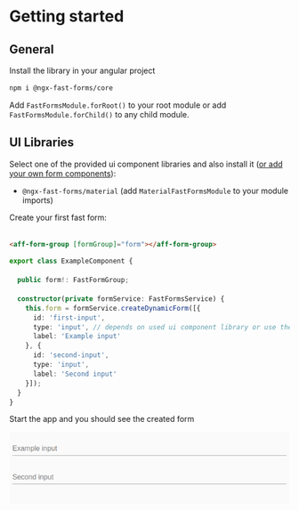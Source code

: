 # Getting started

## General

Install the library in your angular project

```bash
npm i @ngx-fast-forms/core
```

Add `FastFormsModule.forRoot()` to your root module or add `FastFormsModule.forChild()` to any child module.

## UI Libraries
Select one of the provided ui component libraries and also install
it ([or add your own form components](/core-features/custom-form-controls)):

* `@ngx-fast-forms/material` (add `MaterialFastFormsModule` to your module imports)

Create your first fast form:

```html

<aff-form-group [formGroup]="form"></aff-form-group>
```

```typescript
export class ExampleComponent {

  public form!: FastFormGroup;

  constructor(private formService: FastFormsService) {
    this.form = formService.createDynamicForm([{
      id: 'first-input',
      type: 'input', // depends on used ui component library or use the one registered by yourself
      label: 'Example input'
    }, {
      id: 'second-input',
      type: 'input',
      label: 'Second input'
    }]);
  }
}
```

Start the app and you should see the created form

![Github simple example](../pics/github-simple-example.png)
